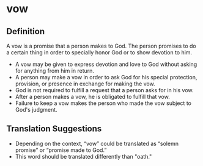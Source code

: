 # vow

## Definition

A vow is a promise that a person makes to God. The person promises to do a certain thing in order to specially honor God or to show devotion to him.

* A vow may be given to express devotion and love to God without asking for anything from him in return.
* A person may make a vow in order to ask God for his special protection, provision, or presence in exchange for making the vow.
* God is not required to fulfill a request that a person asks for in his vow.
* After a person makes a vow, he is obligated to fulfill that vow.
* Failure to keep a vow makes the person who made the vow subject to God's judgment.


## Translation Suggestions



* Depending on the context, “vow” could be translated as “solemn promise” or “promise made to God.”
* This word should be translated differently than "oath."